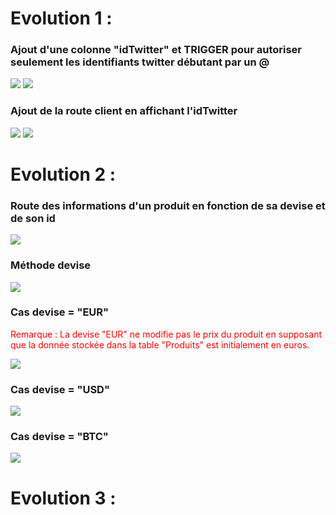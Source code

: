 # Evolution 1 :
### Ajout d'une colonne "idTwitter" et TRIGGER pour autoriser seulement les identifiants twitter débutant par un @
![](https://i.ibb.co/fvv47vq/evo1-1.png)
![](https://i.ibb.co/MMVZ3Tk/evo1-2.png)
### Ajout de la route client en affichant l'idTwitter
![](https://i.ibb.co/ZNQzYwS/evo1-3.png)
![](https://i.ibb.co/zFmKk0j/evo1-4.png)

# Evolution 2 :
### Route des informations d'un produit en fonction de sa devise et de son id
![](https://i.ibb.co/kQ79wry/evo2-1.png)
### Méthode devise
![](https://i.ibb.co/KDYN7D9/evo2-2.png)
### Cas devise = "EUR"
<p class="red">Remarque : La devise "EUR" ne modifie pas le prix du produit en supposant que la donnée stockée dans la table "Produits" est initialement en euros.</p>

![](https://i.ibb.co/h1RvwC3/evo2-3.png)

### Cas devise = "USD"

![](https://i.ibb.co/TqcYPRQ/evo2-4.png)

### Cas devise = "BTC"

![](https://i.ibb.co/FKBY14s/evo2-5.png)

# Evolution 3 : 
### 

<style>
.red{
  color: red
  }
</style>
